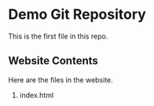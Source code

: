 # Demo Git Repository

This is the first file in this repo.

## Website Contents

Here are the files in the website.

1. index.html



